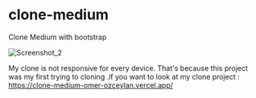 # clone-medium
Clone Medium with bootstrap 

![Screenshot_2](https://user-images.githubusercontent.com/42185275/211443755-51dc45c1-c62e-4479-b563-e31a0b511f89.jpg)

My clone is not responsive for every device. That's because this project was my first trying to cloning .if you want to look at my clone project : https://clone-medium-omer-ozceylan.vercel.app/
